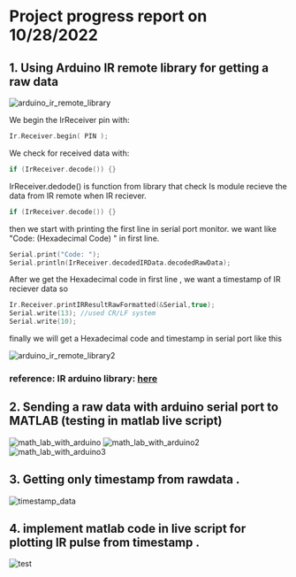 # Project progress report on 10/28/2022

## 1. Using Arduino IR remote library for getting a raw data 

![arduino_ir_remote_library](/IR_remote_MQTT_MATLAB/images/week1/only_code_arduino.png)

We begin the IrReceiver pin with:
```C
Ir.Receiver.begin( PIN );
```
We check for received data with: 
```C
if (IrReceiver.decode()) {}
```
IrReceiver.dedode() is function from library that check Is module recieve the data from IR remote when IR reciever.
```C
if (IrReceiver.decode()) {}
```
then we start with printing the first line in serial port monitor. we want like "Code: (Hexadecimal Code) " in first line.
```C
Serial.print("Code: ");
Serial.println(IrReceiver.decodedIRData.decodedRawData);
```
After we get the Hexadecimal code in first line , we want a timestamp of IR reciever data so
```C
Ir.Receiver.printIRResultRawFormatted(&Serial,true);
Serial.write(13); //used CR/LF system
Serial.write(10);
```
finally we will get a Hexadecimal code and timestamp in serial port like this 

![arduino_ir_remote_library2](/IR_remote_MQTT_MATLAB/images/week1/TIMESTAMP.png)

### reference: IR arduino library: [here](https://github.com/Arduino-IRremote/Arduino-IRremote)


## 2. Sending a raw data with arduino serial port to MATLAB  (testing in matlab live script)

![math_lab_with_arduino](/IR_remote_MQTT_MATLAB/images/week1/arduino_with_matlab.png)
![math_lab_with_arduino2](/IR_remote_MQTT_MATLAB/images/week1/arduino_with_matlab_2.png)
![math_lab_with_arduino3](/IR_remote_MQTT_MATLAB/images/week1/arduino_with_matlab_3.png)



## 3. Getting only timestamp from rawdata . 

![timestamp_data](/IR_remote_MQTT_MATLAB/images/week1/matlab_arduino_ir_signal-1.png)

## 4. implement matlab code in live script for plotting IR pulse from timestamp .

![test](/IR_remote_MQTT_MATLAB/images/week1/matlab_arduino_ir_signal-3.jpg)
